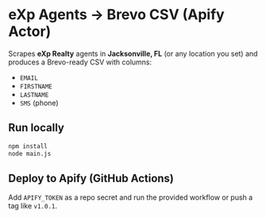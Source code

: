 # eXp Agents → Brevo CSV (Apify Actor)

Scrapes **eXp Realty** agents in **Jacksonville, FL** (or any location you set) and produces a Brevo-ready CSV with columns:

- `EMAIL`
- `FIRSTNAME`
- `LASTNAME`
- `SMS` (phone)

## Run locally

```bash
npm install
node main.js
```

## Deploy to Apify (GitHub Actions)

Add `APIFY_TOKEN` as a repo secret and run the provided workflow or push a tag like `v1.0.1`.
